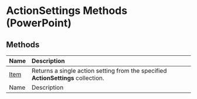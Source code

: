 
# ActionSettings Methods (PowerPoint)

## Methods



|**Name**|**Description**|
|:-----|:-----|
| [Item](88e0b49b-0518-559b-243f-c369c09ab3fe.md)|Returns a single action setting from the specified  **ActionSettings** collection.|
|Name|Description|
